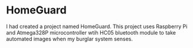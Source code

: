 # HomeGuard
I had created a project named HomeGuard.
This project uses Raspberry Pi and Atmega328P microcontroller wtih HC05 bluetooth module to take automated images when my burglar system senses.

